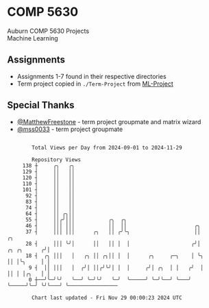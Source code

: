 # COMP 5630
Auburn COMP 5630 Projects  
Machine Learning

## Assignments
- Assignments 1-7 found in their respective directories
- Term project copied in `./Term-Project` from [ML-Project](https://github.com/wumphlett/ML-Project)

## Special Thanks
- [@MatthewFreestone](https://github.com/MatthewFreestone) - term project groupmate and matrix wizard
- [@mss0033](https://github.com/mss0033) - term project groupmate

```

        Total Views per Day from 2024-09-01 to 2024-11-29

        Repository Views
     138 ┼     ╭╮   ╭╮
     129 ┤     ││   ││
     120 ┤     ││   ││
     110 ┤     ││   ││
     101 ┤     ││   ││
      92 ┤     ││   ││
      83 ┤     ││   ││
      74 ┤     ││   ││
      64 ┤     ││ ╭╮││
      55 ┤     ││╭╯│││           ╭╮  ╭╮
      46 ┤     │││ │││           ││  ││                      ╭╮
      37 ┤     │││ │││      ╭╮   ││ ╭╯╰╮                     ││                  ╭╮
      28 ┤     │││ ╰╯│      ││   ││ │  │                    ╭╯│      ╭╮ ╭╮      ╭╯│
      18 ┤  ╭╮ │││   │   ╭╮ ││ ╭╮││ │  │      ╭╮     ╭─╮    │ ╰╮     ││ │╰╮     │ │
       9 ┤  ││ │││   │  ╭╯│ ││╭╯╰╯│ │  │     ╭╯│ ╭╮  │ │   ╭╯  │     ││ │ │╭╮   │ │
       0 ┼──╯╰─╯╰╯   ╰──╯ ╰─╯╰╯   ╰─╯  ╰─────╯ ╰─╯╰──╯ ╰───╯   ╰─────╯╰─╯ ╰╯╰───╯ ╰────────────────

        Chart last updated - Fri Nov 29 00:00:23 2024 UTC
        
```
